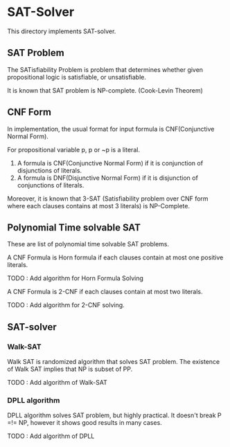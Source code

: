 # SAT-Solver

This directory implements SAT-solver. 

## SAT Problem

The SATisfiability Problem is problem that determines whether given propositional logic is satisfiable, or unsatisfiable.

It is known that SAT problem is NP-complete. (Cook-Levin Theorem)

## CNF Form

In implementation, the usual format for input formula is CNF(Conjunctive Normal Form). 

For propositional variable p, p or ~p is a literal. 

1. A formula is CNF(Conjunctive Normal Form) if it is conjunction of disjunctions of literals.
2. A formula is DNF(Disjunctive Normal Form) if it is disjunction of conjunctions of literals.

Moreover, it is known that 3-SAT (Satisfiability problem over CNF form where each clauses contains at most 3 literals) is NP-Complete.

## Polynomial Time solvable SAT
These are list of polynomial time solvable SAT problems.

A CNF Formula is Horn formula if each clauses contain at most one positive literals.

TODO : Add algorithm for Horn Formula Solving

A CNF Formula is 2-CNF if each clauses contain at most two literals.

TODO : Add algorithm for 2-CNF solving.

## SAT-solver

### Walk-SAT
Walk SAT is randomized algorithm that solves SAT problem. The existence of Walk SAT implies that NP is subset of PP.

TODO : Add algorithm of Walk-SAT

### DPLL algorithm
DPLL algorithm solves SAT problem, but highly practical. It doesn't break P =!= NP, however it shows good results in many cases. 

TODO : Add algorithm of DPLL